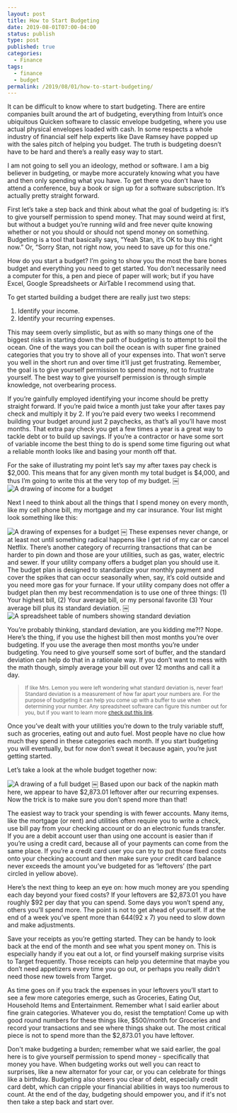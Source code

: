 ```yaml
---
layout: post
title: How to Start Budgeting
date: 2019-08-01T07:00-04:00
status: publish
type: post
published: true
categories:
  - Finance
tags:
  - finance
  - budget
permalink: /2019/08/01/how-to-start-budgeting/
---
```


It can be difficult to know where to start budgeting. There are entire companies built around the art of budgeting, everything from Intuit’s once ubiquitous Quicken software to classic envelope budgeting, where you use actual physical envelopes loaded with cash. In some respects a whole industry of financial self help experts like Dave Ramsey have popped up with the sales pitch of helping you budget. The truth is budgeting doesn’t have to be hard and there’s a really easy way to start.

I am not going to sell you an ideology, method or software. I am a big believer in budgeting, or maybe more accurately knowing what you have and then only spending what you have. To get there you don’t have to attend a conference, buy a book or sign up for a software subscription. It’s actually pretty straight forward.

First let’s take a step back and think about what the goal of budgeting is: it’s to give yourself permission to spend money. That may sound weird at first, but without a budget you’re running wild and free never quite knowing whether or not you should or should not spend money on something. Budgeting is a tool that basically says, “Yeah Stan, it’s OK to buy this right now.” Or, “Sorry Stan, not right now, you need to save up for this one.”

How do you start a budget? I’m going to show you the most the bare bones budget and everything you need to get started. You don’t necessarily need a computer for this, a pen and piece of paper will work; but if you have Excel, Google Spreadsheets or AirTable I recommend using that.

To get started building a budget there are really just two steps:
1. Identify your income.
2. Identify your recurring expenses.

This may seem overly simplistic, but as with so many things one of the biggest risks in starting down the path of budgeting is to attempt to boil the ocean. One of the ways you can boil the ocean is with super fine grained categories that you try to shove all of your expenses into. That won’t serve you well in the short run and over time it’ll just get frustrating.  Remember, the goal is to give yourself permission to spend money, not to frustrate yourself. The best way to give yourself permission is through simple knowledge, not overbearing process.

If you’re gainfully employed identifying your income should be pretty straight forward. If you’re paid twice a month just take your after taxes pay check and multiply it by 2.  If you’re paid every two weeks I recommend building your budget around just 2 paychecks, as that’s all you’ll have most months.  That extra pay check you get a few times a year is a great way to tackle debt or to build up savings. If you’re a contractor or have some sort of variable income the best thing to do is spend some time figuring out what a reliable month looks like and basing your month off that.

For the sake of illustrating my point let’s say my after taxes pay check is $2,000. This means that for any given month my total budget is $4,000, and thus I’m going to write this at the very top of my budget.
￼
<img alt="A drawing of income for a budget" class="post-img" src="{{site.url}}/assets/how-to-start-budgeting-income.png" srcset="{{site.url}}/assets/how-to-start-budgeting-income.png, {{site.url}}/assets/how-to-start-budgeting-income@2x.png 2x" />

Next I need to think about all the things that I spend money on every month, like my cell phone bill, my mortgage and my car insurance.  Your list might look something like this:

<img alt="A drawing of expenses for a budget" class="post-img" src="{{site.url}}/assets/how-to-start-budgeting-expenses.png" srcset="{{site.url}}/assets/how-to-start-budgeting-expenses.png, {{site.url}}/assets/how-to-start-budgeting-expenses@2x.png 2x" />
￼
These expenses never change, or at least not until something radical happens like I get rid of my car or cancel Netflix. There’s another category of recurring transactions that can be harder to pin down and those are your utilities, such as gas, water, electric and sewer. If your utility company offers a budget plan you should use it. The budget plan is designed to standardize your monthly payment and cover the spikes that can occur seasonally when, say, it’s cold outside and you need more gas for your furnace. If your utility company does not offer a budget plan then my best recommendation is to use one of three things: (1) Your highest bill, (2) Your average bill, or my personal favorite (3) Your average bill plus its standard deviation.
￼
<img alt="A spreadsheet table of numbers showing standard deviation" class="post-img" src="{{site.url}}/assets/how-to-start-budgeting-std-dev.png" srcset="{{site.url}}/assets/how-to-start-budgeting-std-dev.png, {{site.url}}/assets/how-to-start-budgeting-std-dev@2x.png 2x" />

You’re probably thinking, standard deviation, are you kidding me?!? Nope. Here’s the thing, if you use the highest bill then most months you’re over budgeting. If you use the average then most months you’re under budgeting. You need to give yourself some sort of buffer, and the standard deviation can help do that in a rationale way. If you don’t want to mess with the math though, simply average your bill out over 12 months and call it a day.

>  <small>If like Mrs. Lemon you were left wondering what standard deviation is, never fear! Standard deviation is a measurement of how far apart your numbers are. For the purpose of budgeting it can help you come up with a buffer to use when determining your number. Any spreadsheet software can figure this number out for you, but if you want to learn more [check out this link](https://www.mathsisfun.com/data/standard-deviation.html).</small>

Once you’ve dealt with your utilities you’re down to the truly variable stuff, such as groceries, eating out and auto fuel. Most people have no clue how much they spend in these categories each month. If you start budgeting you will eventually, but for now don’t sweat it because again, you’re just getting started.

Let’s take a look at the whole budget together now:

<img alt="A drawing of a full budget" class="post-img" src="{{site.url}}/assets/how-to-start-budgeting-full-budget.png" srcset="{{site.url}}/assets/how-to-start-budgeting-full-budget.png, {{site.url}}/assets/how-to-start-budgeting-full-budget@2x.png 2x" />
￼
Based upon our back of the napkin math here, we appear to have $2,873.01 leftover after our recurring expenses. Now the trick is to make sure you don’t spend more than that!

The easiest way to track your spending is with fewer accounts. Many items, like the mortgage (or rent) and utilities often require you to write a check, use bill pay from your checking account or do an electronic funds transfer. If you are a debit account user than using one account is easier than if you’re using a credit card, because all of your payments can come from the same place. If you’re a credit card user you can try to put those fixed costs onto your checking account and then make sure your credit card balance never exceeds the amount you’ve budgeted for as ‘leftovers’ (the part circled in yellow above).

Here’s the next thing to keep an eye on: how much money are you spending each day beyond your fixed costs? If your leftovers are $2,873.01 you have roughly $92 per day that you can spend. Some days you won’t spend any, others you’ll spend more. The point is not to get ahead of yourself.  If at the end of a week you’ve spent more than $644 ($92 x 7) you need to slow down and make adjustments.

Save your receipts as you’re getting started. They can be handy to look back at the end of the month and see what you spent money on.  This is especially handy if you eat out a lot, or find yourself making surprise visits to Target frequently. Those receipts can help you determine that maybe you don’t need appetizers every time you go out, or perhaps you really didn’t need those new towels from Target.

As time goes on if you track the expenses in your leftovers you’ll start to see a few more categories emerge, such as Groceries, Eating Out, Household Items and Entertainment. Remember what I said earlier about fine grain categories. Whatever you do, resist the temptation! Come up with good round numbers for these things like, $500/month for Groceries and record your transactions and see where things shake out. The most critical piece is not to spend more than the $2,873.01 you have leftover.

Don't make budgeting a burden; remember what we said earlier, the goal here is to give yourself permission to spend money - specifically that money you have. When budgeting works out well you can react to surprises, like a new alternator for your car, or you can celebrate for things like a birthday. Budgeting also steers you clear of debt, especially credit card debt, which can cripple your financial abilities in ways too numerous to count. At the end of the day, budgeting should empower you, and if it's not then take a step back and start over.
